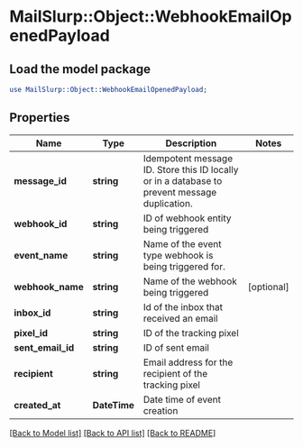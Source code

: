 # MailSlurp::Object::WebhookEmailOpenedPayload

## Load the model package
```perl
use MailSlurp::Object::WebhookEmailOpenedPayload;
```

## Properties
Name | Type | Description | Notes
------------ | ------------- | ------------- | -------------
**message_id** | **string** | Idempotent message ID. Store this ID locally or in a database to prevent message duplication. | 
**webhook_id** | **string** | ID of webhook entity being triggered | 
**event_name** | **string** | Name of the event type webhook is being triggered for. | 
**webhook_name** | **string** | Name of the webhook being triggered | [optional] 
**inbox_id** | **string** | Id of the inbox that received an email | 
**pixel_id** | **string** | ID of the tracking pixel | 
**sent_email_id** | **string** | ID of sent email | 
**recipient** | **string** | Email address for the recipient of the tracking pixel | 
**created_at** | **DateTime** | Date time of event creation | 

[[Back to Model list]](../README#documentation-for-models) [[Back to API list]](../README#documentation-for-api-endpoints) [[Back to README]](../README)


